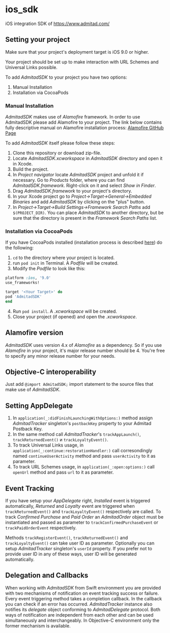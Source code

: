 # ios_sdk
iOS integration SDK of https://www.admitad.com/

## Setting your project

Make sure that your project's deployment target is iOS 9.0 or higher.

Your project should be set up to make interaction with URL Schemes and Universal Links possible.

To add *AdmitadSDK* to your project you have two options:
1. Manual Installation
2. Installation via CocoaPods

### Manual Installation

*AdmitadSDK* makes use of *Alamofire* framework. In order to use AdmitadSDK please add Alamofire to your project.
The link below contains fully descriptive manual on Alamofire installation process:
[Alamofire GitHub Page](https://github.com/Alamofire/Alamofire)

To add *AdmitadSDK* itself please follow these steps: 
1. Clone this repository or download zip-file.
2. Locate *AdmitadSDK.xcworkspace* in *AdmitadSDK* directory and open it in Xcode.
3. Build the project.
4. In *Project navigator* locate *AdmitadSDK* project and unfold it if necessary. Go to *Products* folder, where you can find *AdmitadSDK.framework*. Right-click on it and select *Show in Finder*.
5. Drag *AdmitadSDK.framework* to your project's directory.
6. In your Xcode project go to *Project->Target->General->Embedded Binaries* and add *AdmitadSDK* by clicking on the "plus" button.
7. In *Project->Target->Build Settings->Framework Search Paths* add `$(PROJECT_DIR)`. You can place *AdmitadSDK* to another directory, but be sure that the directory is present in the *Framework Search Paths* list.

### Installation via CocoaPods

If you have CocoaPods installed (installation process is described [here](https://guides.cocoapods.org/using/getting-started.html)) do the following:
1. `cd` to the directory where your project is located.
2. run `pod init` in Terminal. A *Podfile* will be created.
3. Modify the *Podfile* to look like this:
```ruby
platform :ios, '9.0'
use_frameworks!

target '<Your Target>' do
pod 'AdmitadSDK'
end
```
4. Run `pod install`. A *.xcworkspace* will be created.
5. Close your project (if opened) and open the *.xcworkspace*.

## Alamofire version

*AdmitadSDK* uses version 4.x of *Alamofire* as a dependency. So if you use *Alamofire* in your project, it's major release number should be 4. You're free to specify any minor release number for your needs.

## Objective-C interoperability

Just add `@import AdmitadSDK;` import statement to the source files that make use of *AdmitadSDK*.

## Setting AppDelegate

1. In `application(_:didFinishLaunchingWithOptions:)` method assign *AdmitadTracker* singleton's `postbackKey` property to your Admitad Postback Key.
2. In the same method call *AdmitadTracker*'s `trackAppLaunch()`, `trackReturnedEvent()` и `trackLoyaltyEvent()`.
3. To track Universal Links usage, in `application(_:continue:restorationHandler:)` call corresondingly named `continueUserActivity` method and pass `userActivity` to it as parameter.
4. To track URL Schemes usage, in `application(_:open:options:)` call `openUrl` method and pass `url` to it as parameter.

## Event Tracking

If you have setup your *AppDelegate* right, *Installed* event is triggered automatically, *Returned* and *Loyalty* event are triggered when `trackReturnedEvent()` and `trackLoyaltyEvent()` respectively are called. To track *Confirmed Purchase* and *Paid Order* an *AdmitadOrder* object must be instantiated and passed as parameter to `trackConfirmedPurchaseEvent` or `trackPaidOrderEvent` respectively.

Methods `trackRegisterEvent()`, `trackReturnedEvent()` and `trackLoyaltyEvent()` can take user ID as parameter. Optionally you can setup *AdmitadTracker* singleton's `userId` property. If you prefer not to provide user ID in any of these ways, user ID will be generated automatically.

## Delegation and Callbacks

When working with *AdmitadSDK* from Swift environment you are provided with two mechanisms of notification on event tracking success or failure. Every event triggering method takes a completion callback. In the callback you can check if an error has occurred. *AdmitadTracker* instance also notifies its *delegate* object conforming to *AdmitadDelegate* protocol. Both ways of notification are independent from each other and can be used simultaneously and interchangeably. In Objective-C environment only the former mechanism is available.
